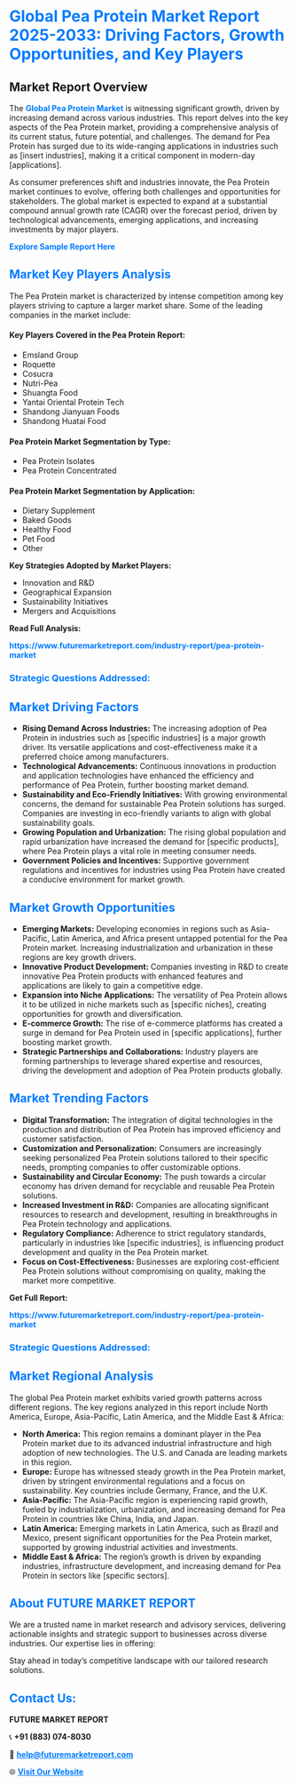 <h1 style="color: #007BFF;">Global Pea Protein Market Report 2025-2033: Driving Factors, Growth Opportunities, and Key Players</h1>

<section id="overview">
<h2>Market Report Overview</h2>
<p>The <a href="https://www.futuremarketreport.com/industry-report/pea-protein-market" style="color: #007BFF; text-decoration: none;"><strong>Global Pea Protein Market</strong></a> is witnessing significant growth, driven by increasing demand across various industries. This report delves into the key aspects of the Pea Protein market, providing a comprehensive analysis of its current status, future potential, and challenges. The demand for Pea Protein has surged due to its wide-ranging applications in industries such as [insert industries], making it a critical component in modern-day [applications].</p>
<p>As consumer preferences shift and industries innovate, the Pea Protein market continues to evolve, offering both challenges and opportunities for stakeholders. The global market is expected to expand at a substantial compound annual growth rate (CAGR) over the forecast period, driven by technological advancements, emerging applications, and increasing investments by major players.</p>
</section>

<section id="overview">
<p><a href="https://www.futuremarketreport.com/request-sample/reportId=92804" style="color: #007BFF; text-decoration: none;"><strong>Explore Sample Report Here</strong></a></p>
</section>

<section id="key-players">
<h2 style="color: #007BFF;">Market Key Players Analysis</h2>
<p>The Pea Protein market is characterized by intense competition among key players striving to capture a larger market share. Some of the leading companies in the market include:</p>
<h4>Key Players Covered in the Pea Protein Report:</h4>
<ul><li>Emsland Group</li><li>Roquette</li><li>Cosucra</li><li>Nutri-Pea</li><li>Shuangta Food</li><li>Yantai Oriental Protein Tech</li><li>Shandong Jianyuan Foods</li><li>Shandong Huatai Food</li></ul>
<h4>Pea Protein Market Segmentation by Type:</h4>
<ul><li>Pea Protein Isolates</li><li>Pea Protein Concentrated</li></ul>

<h4>Pea Protein Market Segmentation by Application:</h4>
<ul><li>Dietary Supplement</li><li>Baked Goods</li><li>Healthy Food</li><li>Pet Food</li><li>Other</li></ul>
<p><strong>Key Strategies Adopted by Market Players:</strong></p>
<ul>
<li>Innovation and R&D</li>
<li>Geographical Expansion</li>
<li>Sustainability Initiatives</li>
<li>Mergers and Acquisitions</li>
</ul>
</section>

<section>
<p><strong>Read Full Analysis: </strong></p><a href="https://www.futuremarketreport.com/industry-report/pea-protein-market" style="color: #007BFF; text-decoration: none;"><strong>https://www.futuremarketreport.com/industry-report/pea-protein-market</strong></a>
<h3 style="color: #007BFF;">Strategic Questions Addressed:</h3>
</section>

<section id="driving-factors">
<h2 style="color: #007BFF;">Market Driving Factors</h2>
<ul>
<li><strong>Rising Demand Across Industries:</strong> The increasing adoption of Pea Protein in industries such as [specific industries] is a major growth driver. Its versatile applications and cost-effectiveness make it a preferred choice among manufacturers.</li>
<li><strong>Technological Advancements:</strong> Continuous innovations in production and application technologies have enhanced the efficiency and performance of Pea Protein, further boosting market demand.</li>
<li><strong>Sustainability and Eco-Friendly Initiatives:</strong> With growing environmental concerns, the demand for sustainable Pea Protein solutions has surged. Companies are investing in eco-friendly variants to align with global sustainability goals.</li>
<li><strong>Growing Population and Urbanization:</strong> The rising global population and rapid urbanization have increased the demand for [specific products], where Pea Protein plays a vital role in meeting consumer needs.</li>
<li><strong>Government Policies and Incentives:</strong> Supportive government regulations and incentives for industries using Pea Protein have created a conducive environment for market growth.</li>
</ul>
</section>

<section id="growth-opportunities">
<h2 style="color: #007BFF;">Market Growth Opportunities</h2>
<ul>
<li><strong>Emerging Markets:</strong> Developing economies in regions such as Asia-Pacific, Latin America, and Africa present untapped potential for the Pea Protein market. Increasing industrialization and urbanization in these regions are key growth drivers.</li>
<li><strong>Innovative Product Development:</strong> Companies investing in R&D to create innovative Pea Protein products with enhanced features and applications are likely to gain a competitive edge.</li>
<li><strong>Expansion into Niche Applications:</strong> The versatility of Pea Protein allows it to be utilized in niche markets such as [specific niches], creating opportunities for growth and diversification.</li>
<li><strong>E-commerce Growth:</strong> The rise of e-commerce platforms has created a surge in demand for Pea Protein used in [specific applications], further boosting market growth.</li>
<li><strong>Strategic Partnerships and Collaborations:</strong> Industry players are forming partnerships to leverage shared expertise and resources, driving the development and adoption of Pea Protein products globally.</li>
</ul>
</section>

<section id="trending-factors">
<h2 style="color: #007BFF;">Market Trending Factors</h2>
<ul>
<li><strong>Digital Transformation:</strong> The integration of digital technologies in the production and distribution of Pea Protein has improved efficiency and customer satisfaction.</li>
<li><strong>Customization and Personalization:</strong> Consumers are increasingly seeking personalized Pea Protein solutions tailored to their specific needs, prompting companies to offer customizable options.</li>
<li><strong>Sustainability and Circular Economy:</strong> The push towards a circular economy has driven demand for recyclable and reusable Pea Protein solutions.</li>
<li><strong>Increased Investment in R&D:</strong> Companies are allocating significant resources to research and development, resulting in breakthroughs in Pea Protein technology and applications.</li>
<li><strong>Regulatory Compliance:</strong> Adherence to strict regulatory standards, particularly in industries like [specific industries], is influencing product development and quality in the Pea Protein market.</li>
<li><strong>Focus on Cost-Effectiveness:</strong> Businesses are exploring cost-efficient Pea Protein solutions without compromising on quality, making the market more competitive.</li>
</ul>
</section>

<section>
<p><strong>Get Full Report: </strong></p><a href="https://www.futuremarketreport.com/industry-report/pea-protein-market" style="color: #007BFF; text-decoration: none;"><strong>https://www.futuremarketreport.com/industry-report/pea-protein-market</strong></a>
<h3 style="color: #007BFF;">Strategic Questions Addressed:</h3>
</section>


<section id="regional-analysis">
<h2 style="color: #007BFF;">Market Regional Analysis</h2>
<p>The global Pea Protein market exhibits varied growth patterns across different regions. The key regions analyzed in this report include North America, Europe, Asia-Pacific, Latin America, and the Middle East & Africa:</p>
<ul>
<li><strong>North America:</strong> This region remains a dominant player in the Pea Protein market due to its advanced industrial infrastructure and high adoption of new technologies. The U.S. and Canada are leading markets in this region.</li>
<li><strong>Europe:</strong> Europe has witnessed steady growth in the Pea Protein market, driven by stringent environmental regulations and a focus on sustainability. Key countries include Germany, France, and the U.K.</li>
<li><strong>Asia-Pacific:</strong> The Asia-Pacific region is experiencing rapid growth, fueled by industrialization, urbanization, and increasing demand for Pea Protein in countries like China, India, and Japan.</li>
<li><strong>Latin America:</strong> Emerging markets in Latin America, such as Brazil and Mexico, present significant opportunities for the Pea Protein market, supported by growing industrial activities and investments.</li>
<li><strong>Middle East & Africa:</strong> The region’s growth is driven by expanding industries, infrastructure development, and increasing demand for Pea Protein in sectors like [specific sectors].</li>
</ul>
</section>

<footer>
<h2 style="color: #007BFF;">About FUTURE MARKET REPORT</h2>
<p>We are a trusted name in market research and advisory services, delivering actionable insights and strategic support to businesses across diverse industries. Our expertise lies in offering:</p>

<p>Stay ahead in today’s competitive landscape with our tailored research solutions.</p>

<h2 style="color: #007BFF;">Contact Us:</h2>
<p><strong>FUTURE MARKET REPORT</strong></p>
<p>📞 <strong>+91 (883) 074-8030</strong></p>
<p>📧 <strong><a href="mailto:help@futuremarketreport.com" style="color: #007BFF;">help@futuremarketreport.com</a></strong></p>
<p>🌐 <strong><a href="https://www.futuremarketreport.com/" style="color: #007BFF;">Visit Our Website</a></strong></p>
</footer>